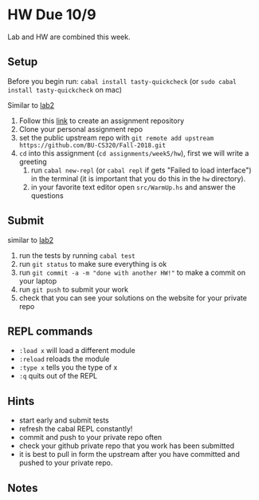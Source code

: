 # HW Due 10/9
Lab and HW are combined this week.

## Setup
Before you begin run: ```cabal install tasty-quickcheck``` (or ```sudo cabal install tasty-quickcheck``` on mac)

Similar to [lab2](../../week2/lab2)
1. Follow this [link](TODO) to create an assignment repository
1. Clone your personal assignment repo
1. set the public upstream repo with ```git remote add upstream https://github.com/BU-CS320/Fall-2018.git```
1. ```cd```  into this assignment (```cd assignments/week5/hw```), first we will write a greeting
   1. run ```cabal new-repl``` (or ```cabal repl``` if gets "Failed to load interface") in the terminal (it is important that you do this in the ```hw``` directory).
   1. in your favorite text editor open ```src/WarmUp.hs``` and answer the questions

## Submit
similar to [lab2](../../week2/lab2)
1. run the tests by running ```cabal test```
1. run ```git status``` to make sure everything is ok
1. run ```git commit -a -m "done with another HW!"``` to make a commit on your laptop
1. run ```git push``` to submit your work
1. check that you can see your solutions on the website for your private repo

## REPL commands
 * ```:load x``` will load a different module
 * ```:reload``` reloads the module
 * ```:type x``` tells you the type of x
 * ```:q``` quits out of the REPL


## Hints
 * start early and submit tests
 * refresh the cabal REPL constantly!
 * commit and push to your private repo often
 * check your github private repo that you work has been submitted
 * it is best to pull in form the upstream after you have committed and pushed to your private repo.

## Notes

   


